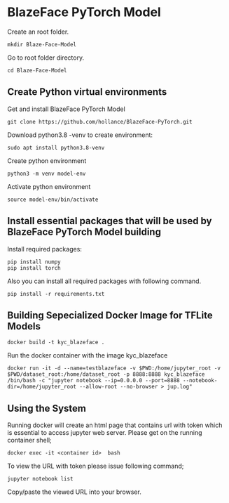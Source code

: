 # BlazeFace PyTorch Model

Create an root folder.
    
    mkdir Blaze-Face-Model
    
Go to root folder directory.
  
    cd Blaze-Face-Model
## Create Python virtual environments 

Get and install BlazeFace PyTorch Model
    
    git clone https://github.com/hollance/BlazeFace-PyTorch.git

Download python3.8 -venv to create environment:
    
    sudo apt install python3.8-venv
    
Create python environment  
    
    python3 -m venv model-env
    
Activate python environment
   
    source model-env/bin/activate

## Install essential packages that will be used by BlazeFace PyTorch Model building

Install required packages:
    
    pip install numpy
    pip install torch

Also you can install all required packages with following command.
  
    pip install -r requirements.txt

## Building Sepecialized Docker Image for TFLite Models
    
    docker build -t kyc_blazeface .
    
Run the docker container with the image kyc_blazeface
    
    docker run -it -d --name=testblazeface -v $PWD:/home/jupyter_root -v $PWD/dataset_root:/home/dataset_root -p 8888:8888 kyc_blazeface /bin/bash -c "jupyter notebook --ip=0.0.0.0 --port=8888 --notebook-dir=/home/jupyter_root --allow-root --no-browser > jup.log"

## Using the System

Running docker will create an html page that contains url with token which is essential to access jupyter web server.
Please get on the running container shell;

    docker exec -it <container id>  bash

To view the URL with token please issue following command;
          
    jupyter notebook list
          
Copy/paste the viewed URL into your browser.


